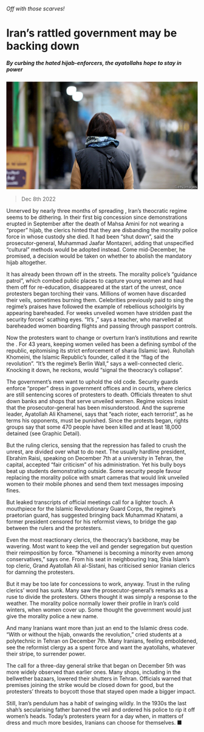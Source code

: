 ###### Off with those scarves!

# Iran’s rattled government may be backing down 

##### By curbing the hated hijab-enforcers, the ayatollahs hope to stay in power 

![image](images/20221210_MAP502.jpg) 

> Dec 8th 2022 

Unnerved by nearly three months of spreading , Iran’s theocratic regime seems to be dithering. In their first big concession since demonstrations erupted in September after the death of Mahsa Amini for not wearing a “proper” hijab, the clerics hinted that they are disbanding the morality police force in whose custody she died. It had been “shut down”, said the prosecutor-general, Muhammad Jaafar Montazeri, adding that unspecified “cultural” methods would be adopted instead. Come mid-December, he promised, a decision would be taken on whether to abolish the mandatory hijab altogether. 

It has already been thrown off in the streets. The morality police’s “guidance patrol”, which combed public places to capture young women and haul them off for re-education, disappeared at the start of the unrest, once protesters began torching their vans. Millions of women have discarded their veils, sometimes burning them. Celebrities previously paid to sing the regime’s praises have followed the example of rebellious schoolgirls by appearing bareheaded. For weeks unveiled women have stridden past the security forces’ scathing eyes. “It’s ,” says a teacher, who marvelled at bareheaded women boarding flights and passing through passport controls.

Now the protesters want to change or overturn Iran’s institutions and rewrite the . For 43 years, keeping women veiled has been a defining symbol of the republic, epitomising its strict enforcement of sharia (Islamic law). Ruhollah Khomeini, the Islamic Republic’s founder, called it the “flag of the revolution”. “It’s the regime’s Berlin Wall,” says a well-connected cleric. Knocking it down, he reckons, would “signal the theocracy’s collapse”.

The government’s men want to uphold the old code. Security guards enforce “proper” dress in government offices and in courts, where clerics are still sentencing scores of protesters to death. Officials threaten to shut down banks and shops that serve unveiled women. Regime voices insist that the prosecutor-general has been misunderstood. And the supreme leader, Ayatollah Ali Khamenei, says that “each rioter, each terrorist”, as he terms his opponents, must be punished. Since the protests began, rights groups say that some 470 people have been killed and at least 18,000 detained (see Graphic Detail).

But the ruling clerics, sensing that the repression has failed to crush the unrest, are divided over what to do next. The usually hardline president, Ebrahim Raisi, speaking on December 7th at a university in Tehran, the capital, accepted “fair criticism” of his administration. Yet his bully boys beat up students demonstrating outside. Some security people favour replacing the morality police with smart cameras that would link unveiled women to their mobile phones and send them text messages imposing fines. 

But leaked transcripts of official meetings call for a lighter touch. A mouthpiece for the Islamic Revolutionary Guard Corps, the regime’s praetorian guard, has suggested bringing back Muhammad Khatami, a former president censored for his reformist views, to bridge the gap between the rulers and the protesters.

Even the most reactionary clerics, the theocracy’s backbone, may be wavering. Most want to keep the veil and gender segregation but question their reimposition by force. “Khamenei is becoming a minority even among conservatives,” says one. From his seat in neighbouring Iraq, Shia Islam’s top cleric, Grand Ayatollah Ali al-Sistani, has criticised senior Iranian clerics for damning the protesters.

But it may be too late for concessions to work, anyway. Trust in the ruling clerics’ word has sunk. Many saw the prosecutor-general’s remarks as a ruse to divide the protesters. Others thought it was simply a response to the weather. The morality police normally lower their profile in Iran’s cold winters, when women cover up. Some thought the government would just give the morality police a new name. 

And many Iranians want more than just an end to the Islamic dress code. “With or without the hijab, onwards the revolution,” cried students at a polytechnic in Tehran on December 7th. Many Iranians, feeling emboldened, see the reformist clergy as a spent force and want the ayatollahs, whatever their stripe, to surrender power. 

 The call for a three-day general strike that began on December 5th was more widely observed than earlier ones. Many shops, including in the bellwether bazaars, lowered their shutters in Tehran. Officials warned that premises joining the strike would be closed down for good, but the protesters’ threats to boycott those that stayed open made a bigger impact. 

Still, Iran’s pendulum has a habit of swinging wildly. In the 1930s the last shah’s secularising father banned the veil and ordered his police to rip it off women’s heads. Today’s protesters yearn for a day when, in matters of dress and much more besides, Iranians can choose for themselves. ■

